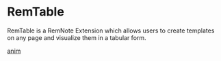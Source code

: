 # RemTable


RemTable is a RemNote Extension which allows users to create templates on any page and visualize them in a tabular form. 

[anim](https://user-images.githubusercontent.com/38366722/133656303-50e605f6-cd14-4913-b8fa-93440c7e89b1.gif)


